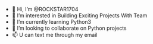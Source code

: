- 👋 Hi, I’m @ROCKSTAR1704
- 👀 I’m interested in Building Exciting Projects With Team
- 🌱 I’m currently learning Python3
- 💞️ I’m looking to collaborate on Python projects
- 📫 U can text me through my email

<!---
ROCKSTAR1704/ROCKSTAR1704 is a ✨ special ✨ repository because its `README.md` (this file) appears on your GitHub profile.
You can click the Preview link to take a look at your changes.
--->
